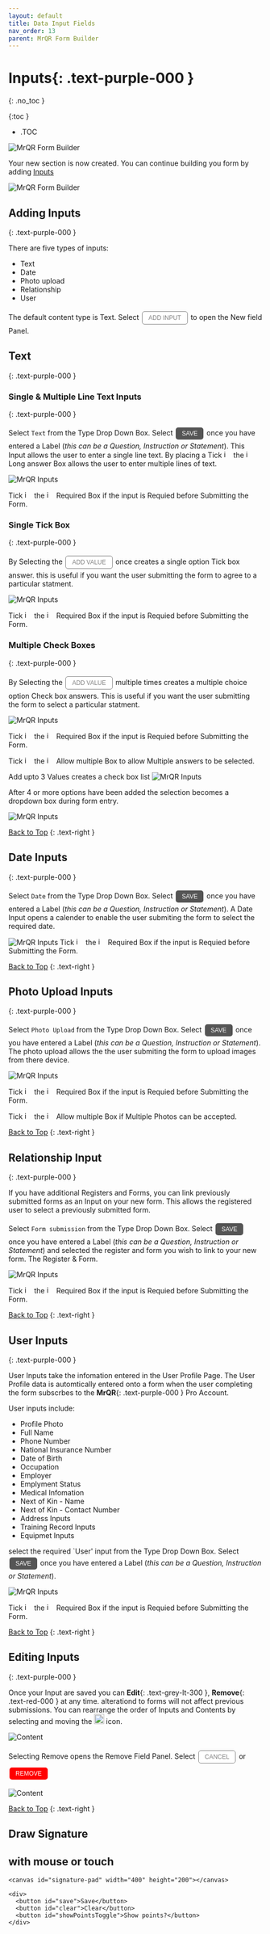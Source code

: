 ```yaml
---
layout: default
title: Data Input Fields
nav_order: 13
parent: MrQR Form Builder
---
```

<html>
<head>
<style>
.button {
  padding: 5px 12px;
  text-align: center;
  text-decoration: none;
  display: inline-block;
  font-size: 12px;
  margin: 4px 2px;
  cursor: pointer; }
.button1 {background-color: #555555;} /* Black */
.button2 {background-color: white;}
.button3 {background-color: red;}
.button1 {color: white;}
.button2 {color: grey;}
.button3 {color: white;}
.button1 {border: none;}
.button2 {border: 1px solid grey}
.button3 {border: none;}
.button1 {border-radius: 5px;}
.button2 {border-radius: 5px;}
.button3 {border-radius: 5px;} 
</style>
</head>
</html>

# **Inputs**{: .text-purple-000 }
{: .no_toc }

{:toc }
- .TOC
  
![MrQR Form Builder](/assets/images/Forms/MrQR_Forms_Header.png "Header")

Your new section is now created. You can continue building you form by adding [Inputs](https://docs.mrqr.me/FormBuilder/Data_Inputs) 

![MrQR Form Builder](/assets/images/Forms/MrQR_Form_New_Section_Created.png "Created")

## Adding Inputs
{: .text-purple-000 }

There are five types of inputs:
* Text
* Date
* Photo upload
* Relationship
* User

The default content type is Text.
Select <button class="button button2">ADD INPUT</button> to open the New field Panel.

## Text
{: .text-purple-000 }
### Single & Multiple Line Text Inputs
{: .text-purple-000 }

Select `Text` from the Type Drop Down Box. Select <button class="button button1">SAVE</button> once you have entered a Label (*this can be a Question, Instruction or Statement*). This Input allows the user to enter a single line text. By placing a Tick <img width="15" alt="image" src="https://docs.mrqr.me/assets/images/Forms/MrQR_Tick.png"> the <img width="15" alt="image" src="https://docs.mrqr.me/assets/images/Forms/MrQR_Empty_Box.png"> Long answer Box allows the user to enter multiple lines of text.

![MrQR Inputs](/assets/images/Forms/MrQR_Form_New_Field_Text.png "Text")

Tick <img width="15" alt="image" src="https://docs.mrqr.me/assets/images/Forms/MrQR_Tick.png"> the <img width="15" alt="image" src="https://docs.mrqr.me/assets/images/Forms/MrQR_Empty_Box.png"> Required Box if the input is Requied before Submitting the Form.

### Single Tick Box
{: .text-purple-000 }

By Selecting the <button class="button button2">ADD VALUE</button> once creates a single option Tick box answer. this is useful if you want the user submitting the form to agree to a particular statment.

![MrQR Inputs](/assets/images/Forms/MrQR_Text_Single_Option.png "Single Line Text")

Tick <img width="15" alt="image" src="https://docs.mrqr.me/assets/images/Forms/MrQR_Tick.png"> the <img width="15" alt="image" src="https://docs.mrqr.me/assets/images/Forms/MrQR_Empty_Box.png"> Required Box if the input is Requied before Submitting the Form.

### Multiple Check Boxes
{: .text-purple-000 }

By Selecting the <button class="button button2">ADD VALUE</button> multiple times creates a multiple choice option Check box answers. This is useful if you want the user submitting the form to select a particular statment. 

![MrQR Inputs](/assets/images/Forms/MrQR_Text_Multiple_Option.png "Mutltiple Check Box")

Tick <img width="15" alt="image" src="https://docs.mrqr.me/assets/images/Forms/MrQR_Tick.png"> the <img width="15" alt="image" src="https://docs.mrqr.me/assets/images/Forms/MrQR_Empty_Box.png"> Required Box if the input is Requied before Submitting the Form.

Tick <img width="15" alt="image" src="https://docs.mrqr.me/assets/images/Forms/MrQR_Tick.png"> the <img width="15" alt="image" src="https://docs.mrqr.me/assets/images/Forms/MrQR_Empty_Box.png"> Allow multiple Box to allow Multiple answers to be selected.

Add upto 3 Values creates a check box list
![MrQR Inputs](/assets/images/Forms/MrQR_Text_CheckBox_Form.png "Mutltiple Check Box")

After 4 or more options have been added the selection becomes a dropdown box during form entry.

![MrQR Inputs](/assets/images/Forms/MrQR_Text_Dropdown_Form.png "Mutltiple Dropdown Box")

[Back to Top](https://docs.mrqr.me/FormBuilder/Data_Inputs/)
{: .text-right }

## Date Inputs
{: .text-purple-000 }

Select `Date` from the Type Drop Down Box. Select <button class="button button1">SAVE</button> once you have entered a Label (*this can be a Question, Instruction or Statement*). A Date Input opens a calender to enable the user submiting the form to select the required date.

![MrQR Inputs](/assets/images/Forms/MrQR_Form__New_Field_Date.png "Date")
Tick <img width="15" alt="image" src="https://docs.mrqr.me/assets/images/Forms/MrQR_Tick.png"> the <img width="15" alt="image" src="https://docs.mrqr.me/assets/images/Forms/MrQR_Empty_Box.png"> Required Box if the input is Requied before Submitting the Form.


[Back to Top](https://docs.mrqr.me/FormBuilder/Data_Inputs/)
{: .text-right }

## Photo Upload Inputs
{: .text-purple-000 }

Select `Photo Upload` from the Type Drop Down Box. Select <button class="button button1">SAVE</button> once you have entered a Label (*this can be a Question, Instruction or Statement*). The photo upload allows the the user submiting the form to upload images from there device.

![MrQR Inputs](/assets/images/Forms/MrQR_Form_New_Field_Image.png "Media")

Tick <img width="15" alt="image" src="https://docs.mrqr.me/assets/images/Forms/MrQR_Tick.png"> the <img width="15" alt="image" src="https://docs.mrqr.me/assets/images/Forms/MrQR_Empty_Box.png"> Required Box if the input is Requied before Submitting the Form.

Tick <img width="15" alt="image" src="https://docs.mrqr.me/assets/images/Forms/MrQR_Tick.png"> the <img width="15" alt="image" src="https://docs.mrqr.me/assets/images/Forms/MrQR_Empty_Box.png"> Allow multiple Box if Multiple Photos can be accepted.

[Back to Top](https://docs.mrqr.me/FormBuilder/Data_Inputs/)
{: .text-right }

## Relationship Input
{: .text-purple-000 }

If you have additional Registers and Forms, you can link previously submitted forms as an Input on your new form. This allows the registered user to select a previously submitted form.

Select `Form submission` from the Type Drop Down Box. Select <button class="button button1">SAVE</button> once you have entered a Label (*this can be a Question, Instruction or Statement*) and selected the register and form you wish to link to your new form. The Register & Form.

![MrQR Inputs](/assets/images/Forms/MrQR_Form_New_Field_Form.png "Text")

Tick <img width="15" alt="image" src="https://docs.mrqr.me/assets/images/Forms/MrQR_Tick.png"> the <img width="15" alt="image" src="https://docs.mrqr.me/assets/images/Forms/MrQR_Empty_Box.png"> Required Box if the input is Requied before Submitting the Form.

[Back to Top](https://docs.mrqr.me/FormBuilder/Data_Inputs/)
{: .text-right }

## User Inputs
{: .text-purple-000 }

User Inputs take the infomation entered in the User Profile Page. The User Profile data is automtically entered onto a form when the user completing the form subscrbes to the **MrQR**{: .text-purple-000 } Pro Account.

User inputs include:
* Profile Photo
* Full Name
* Phone Number
* National Insurance Number
* Date of Birth
* Occupation
* Employer
* Emplyment Status
* Medical Infomation
* Next of Kin - Name
* Next of Kin - Contact Number
* Address Inputs
* Training Record Inputs
* Equipmet Inputs

select the required `User' input from the Type Drop Down Box. Select <button class="button button1">SAVE</button> once you have entered a Label (*this can be a Question, Instruction or Statement*).

![MrQR Inputs](/assets/images/Forms/MrQR_Inputs_User.png "User Inputs")

Tick <img width="15" alt="image" src="https://docs.mrqr.me/assets/images/Forms/MrQR_Tick.png"> the <img width="15" alt="image" src="https://docs.mrqr.me/assets/images/Forms/MrQR_Empty_Box.png"> Required Box if the input is Requied before Submitting the Form.

[Back to Top](https://docs.mrqr.me/FormBuilder/Data_Inputs/)
{: .text-right }

## Editing Inputs 
{: .text-purple-000 }

Once your Input are saved you can **Edit**{: .text-grey-lt-300 }, **Remove**{: .text-red-000 } at any time. alterationd to forms will not affect previous submissions. You can rearrange the order of Inputs and Contents by selecting and moving the <img width="20" alt="image" src="https://docs.mrqr.me/assets/images/Forms/MrQR_Form_Move_Field.png"> icon.

![Content](/assets/images/Forms/MrQR_Forms_Content_Text_Media.png "Text & Media")

Selecting Remove opens the Remove Field Panel. Select <button class="button button2">CANCEL</button> or <button class="button button3">REMOVE</button>

![Content](/assets/images/Forms/MrQR_Form_Remove_field.png "Remove Field")

[Back to Top](https://docs.mrqr.me/FormBuilder/Data_Inputs/)
{: .text-right }

<!DOCTYPE html>
<html lang="en">
<head>
    <meta charset="UTF-8">
    <meta http-equiv="X-UA-Compatible" content="IE=edge">
    <meta name="viewport" content="width=device-width, initial-scale=1.0">
    <title>Signature Pad</title>
    <link rel="stylesheet" href="styles.css">
</head>
<body>
  <section class="signature-component">
    <h1>Draw Signature</h1>
    <h2>with mouse or touch</h2>

    <canvas id="signature-pad" width="400" height="200"></canvas>

    <div>
      <button id="save">Save</button>
      <button id="clear">Clear</button>
      <button id="showPointsToggle">Show points?</button>
    </div>
  </section>
  <script src="https://cdnjs.cloudflare.com/ajax/libs/underscore.js/1.8.3/underscore-min.js"></script>
  <script src="script.js"></script>
</body>
</html>

